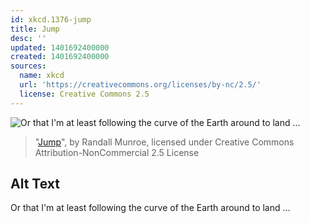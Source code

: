 ```yaml
---
id: xkcd.1376-jump
title: Jump
desc: ''
updated: 1401692400000
created: 1401692400000
sources:
  name: xkcd
  url: 'https://creativecommons.org/licenses/by-nc/2.5/'
  license: Creative Commons 2.5
---
```

![Or that I'm at least following the curve of the Earth around to land ...](https://imgs.xkcd.com/comics/jump.png)
> "[Jump](https://xkcd.com/1376/)", by Randall Munroe, licensed under Creative Commons Attribution-NonCommercial 2.5 License

## Alt Text
Or that I'm at least following the curve of the Earth around to land ...
